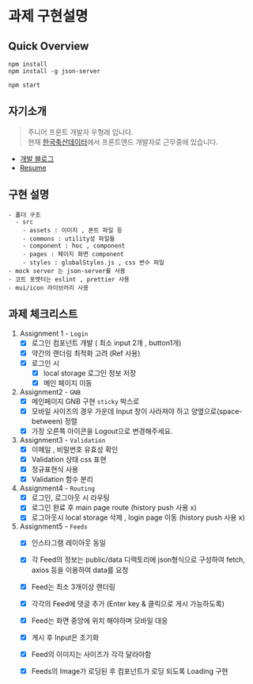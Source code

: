# 과제 구현설명 

## Quick Overview

```
npm install
npm install -g json-server

npm start
```

## 자기소개
> 주니어 프론트 개발자 우형래 입니다.  
> 현재 [한국축산데이터](https://aidkr.com/)에서 프론트엔드 개발자로 근무중에 있습니다.   
- [개발 블로그](https://readevenote.notion.site/Dev_note-c836f3307b0d460b8fc2488b58e0ab67)
- [Resume](https://readevenote.notion.site/c032455d90294a028069d10a09bef120)
  
## 구현 설명
    - 폴더 구조
      - src
        - assets : 이미지 , 폰트 파일 등
        - commons : utility성 파일들
        - component : hoc , component
        - pages : 페이지 화면 component
        - styles : globalStyles.js , css 변수 파일
    - mock server 는 json-server를 사용
    - 코트 포멧터는 eslint , prettier 사용
    - mui/icon 라이브러리 사용

## 과제 체크리스트
1. Assignment 1 - `Login`
   - [x] 로그인 컴포넌트 개발 ( 최소 input 2개 , button1개)
   - [x] 약간의 랜더링 최적화 고려 (Ref 사용)
   - [x] 로그인 시
     - [x] local storage 로그인 정보 저장
     - [x] 메인 페이지 이동

2. Assignment2 - `GNB`
   - [x] 메인페이지 GNB 구현 `sticky` 박스로 
   - [x] 모바일 사이즈의 경우 가운데 Input 창이 사라져야 하고 양옆으로(space-between) 정렬
   - [x] 가장 오른쪽 아이콘을 Logout으로 변경해주세요.

3. Assignment3 - `Validation`
    - [x] 이메일 , 비밀번호 유효성 확인
    - [x] Validation 상태 css 표현
    - [x] 정규표현식 사용
    - [x] Validation 함수 분리

4. Assignment4 - `Routing`
    - [x] 로그인, 로그아웃 시 라우팅 
    - [x] 로그인 완료 후 main page route (history push 사용 x)
    - [x] 로그아웃시 local storage 삭제 , login page 이동 (history push 사용 x)

5. Assignment5 - `Feeds`
    - [x] 인스타그램 레이아웃 동일
    - [x] 각 Feed의 정보는 public/data 디렉토리에 json형식으로 구성하여 fetch, axios 등을 이용하여 data를 요청
    - [x] Feed는 최소 3개이상 랜더링
    - [x] 각각의 Feed에 댓글 추가 (Enter key & 클릭으로 게시 가능하도록)
    - [x] Feed는 화면 중앙에 위치 해야하며 모바일 대응
    - [x] 게시 후 Input은 초기화
    - [x] Feed의 이미지는 사이즈가 각각 달라야함
    - [x] Feeds의 Image가 로딩된 후 컴포넌트가 로딩 되도록 Loading 구현

